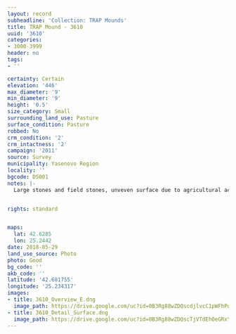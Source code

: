 ```yaml
---
layout: record
subheadline: 'Collection: TRAP Mounds'
title: TRAP Mound - 3610
uuid: '3610'
categories:
- 3000-3999
header: no
tags:
- ''

certainty: Certain
elevation: '446'
max_diameter: '9'
min_diameter: '9'
height: '0.5'
size_category: Small
surrounding_land_use: Pasture
surface_condition: Pasture
robbed: No
crm_condition: '2'
crm_intactness: '2'
campaign: '2011'
source: Survey
municipality: Yasenovo Region
locality: ''
bgcode: DS001
notes: |-
  Large stones and field stones, unveven surface due to agricultural activity.


rights: standard


maps:
  lat: 42.6285
  lon: 25.2442
date: 2018-05-29
land_use_source: Photo
photo: Good
bg_code: ''
akb_code: ''
latitude: '42.681755'
longitude: '25.234317'
images:
- title: 3610_Overview_E.dng
  image_path: https://drive.google.com/uc?id=0B3Rg88wZDQscdjlvcC1pWFhPdDQ
- title: 3610_Detail_Surface.dng
  image_path: https://drive.google.com/uc?id=0B3Rg88wZDQscTjVTdEhOeGRxYzQ
---
```

